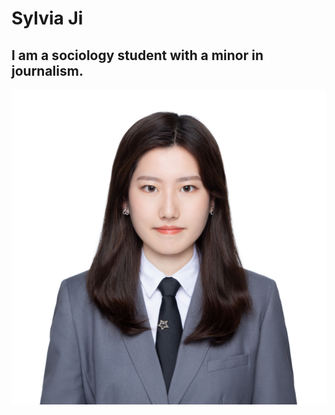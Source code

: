 # Sylvia Ji
## I am a sociology student with a minor in journalism.
![/ID photo.JPG](https://github.com/sylviaji0225/J124/blob/main/ID%20photo.JPG ) 
